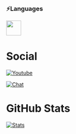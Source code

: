 ### ⚡Languages
<p>
  <a href="https://www.python.org/" target="blank"><img src="https://external-content.duckduckgo.com/iu/?u=https%3A%2F%2Flogos-download.com%2Fwp-content%2Fuploads%2F2016%2F10%2FPython_logo_icon.png&f=1&nofb=1" style="width: 40px; height: 40px;"></a>
</p>


# Social
[![Youtube](https://img.shields.io/badge/%20YouTube-1567da.svg)](https://www.youtube.com/channel/UC3wKq0NLwP5XQGnQ7p5zgwQ)


[![Chat](https://img.shields.io/badge/Discord-6289da.svg)](https://discord.gg/Vemmf6GECg)

# GitHub Stats


[![Stats](https://github-readme-stats.vercel.app/api?username=User00092&show_icons=true&hide_title=true)](https://github.com/User00092)
<!--
**User00092/User00092** is a ✨ _special_ ✨ repository because its `README.md` (this file) appears on your GitHub profile.

Here are some ideas to get you started:

- 🔭 I’m currently working on ...
- 🌱 I’m currently learning ...
- 👯 I’m looking to collaborate on ...
- 🤔 I’m looking for help with ...
- 💬 Ask me about ...
- 📫 How to reach me: ...
- 😄 Pronouns: ...
- ⚡ Fun fact: ...
-->
